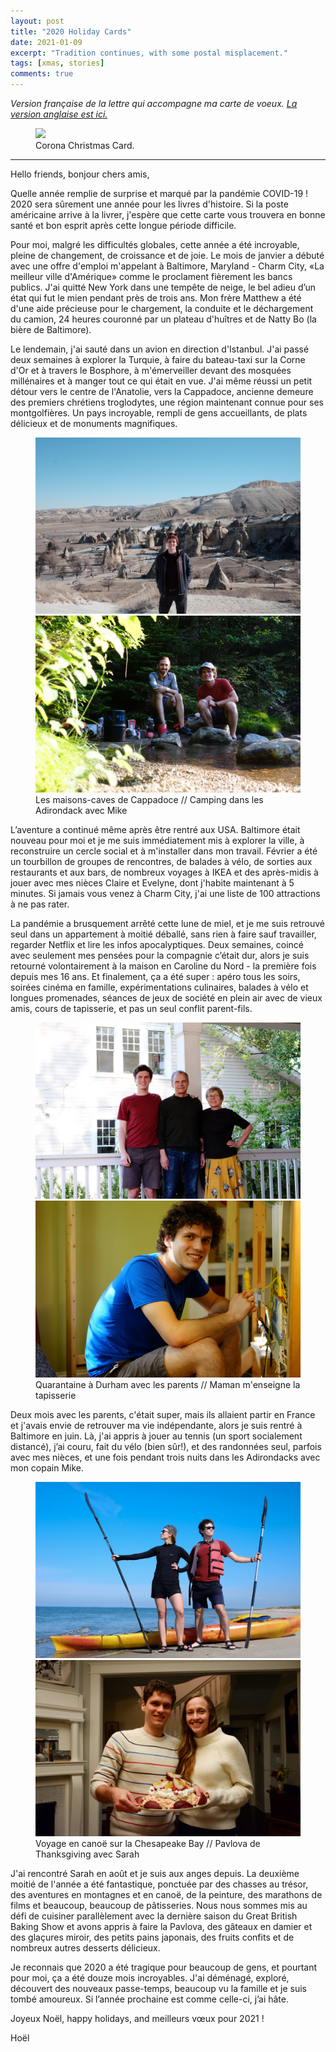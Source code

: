 ```yaml
---
layout: post
title: "2020 Holiday Cards"
date: 2021-01-09
excerpt: "Tradition continues, with some postal misplacement."
tags: [xmas, stories]
comments: true
---
```


*Version française de la lettre qui accompagne ma carte de voeux. [La version anglaise est ici.](https://hoelwiesner.com/xmasCard20/)*

<figure >
	<a href="https://raw.githubusercontent.com/hoelwiesner/hoelwiesner.github.io/master/assets/img/xmasCards/2020/2020xmas.png"><img src="https://raw.githubusercontent.com/hoelwiesner/hoelwiesner.github.io/master/assets/img/xmasCards/2020/2020xmas.png"></a>
	<figcaption>Corona Christmas Card.</figcaption>
</figure>


***

Hello friends, bonjour chers amis,

Quelle année remplie de surprise et marqué par la pandémie COVID-19 ! 2020 sera sûrement une année pour les livres d'histoire. Si la poste américaine arrive à la livrer, j'espère que cette carte vous trouvera en bonne santé et bon esprit après cette longue période difficile.

Pour moi, malgré les difficultés globales, cette année a été incroyable, pleine de changement, de croissance et de joie. Le mois de janvier a débuté avec une offre d'emploi m'appelant à Baltimore, Maryland - Charm City, «La meilleur ville d'Amérique» comme le proclament fièrement les bancs publics. J'ai quitté New York dans une tempête de neige, le bel adieu d’un état qui fut le mien pendant près de trois ans. Mon frère Matthew a été d'une aide précieuse pour le chargement, la conduite et le déchargement du camion, 24 heures couronné par un plateau d'huîtres et de Natty Bo (la bière de Baltimore).

Le lendemain, j'ai sauté dans un avion en direction d'Istanbul. J'ai passé deux semaines à explorer la Turquie, à faire du bateau-taxi sur la Corne d'Or et à travers le Bosphore, à m'émerveiller devant des mosquées millénaires et à manger tout ce qui était en vue. J'ai même réussi un petit détour vers le centre de l'Anatolie, vers la Cappadoce, ancienne demeure des premiers chrétiens troglodytes, une région maintenant connue pour ses montgolfières. Un pays incroyable, rempli de gens accueillants, de plats délicieux et de monuments magnifiques.

<figure class="half">
	<a href="https://raw.githubusercontent.com/hoelwiesner/hoelwiesner.github.io/master/assets/img/xmasCards/2020/2020xmas_turkey.jpg"><img src="https://raw.githubusercontent.com/hoelwiesner/hoelwiesner.github.io/master/assets/img/xmasCards/2020/2020xmas_turkey.jpg"></a>
    <a href="https://raw.githubusercontent.com/hoelwiesner/hoelwiesner.github.io/master/assets/img/xmasCards/2020/2020xmas_mike.png"><img src="https://raw.githubusercontent.com/hoelwiesner/hoelwiesner.github.io/master/assets/img/xmasCards/2020/2020xmas_mike.jpg"></a>
	<figcaption>Les maisons-caves de Cappadoce // Camping dans les Adirondack avec Mike</figcaption>
</figure>

L’aventure a continué même après être rentré aux USA. Baltimore était nouveau pour moi et je me suis immédiatement mis à explorer la ville, à reconstruire un cercle social et à m'installer dans mon travail. Février a été un tourbillon de groupes de rencontres, de balades à vélo, de sorties aux restaurants et aux bars, de nombreux voyages à IKEA et des après-midis à jouer avec mes nièces Claire et Evelyne, dont j'habite maintenant à 5 minutes. Si jamais vous venez à Charm City, j'ai une liste de 100 attractions à ne pas rater.

La pandémie a brusquement arrêté cette lune de miel, et je me suis retrouvé seul dans un appartement à moitié déballé, sans rien à faire sauf travailler, regarder Netflix et lire les infos apocalyptiques. Deux semaines, coincé avec seulement mes pensées pour la compagnie c’était dur, alors je suis retourné volontairement à la maison en Caroline du Nord - la première fois depuis mes 16 ans. Et finalement, ça a été super : apéro tous les soirs, soirées cinéma en famille, expérimentations culinaires, balades à vélo et longues promenades, séances de jeux de société en plein air avec de vieux amis, cours de tapisserie, et pas un seul conflit parent-fils.

<figure class="half">
	<a href="https://raw.githubusercontent.com/hoelwiesner/hoelwiesner.github.io/master/assets/img/xmasCards/2020/2020xmas_durham.jpg"><img src="https://raw.githubusercontent.com/hoelwiesner/hoelwiesner.github.io/master/assets/img/xmasCards/2020/2020xmas_durham.jpg"></a>
    <a href="https://raw.githubusercontent.com/hoelwiesner/hoelwiesner.github.io/master/assets/img/xmasCards/2020/2020xmas_tapestry.jpg"><img src="https://raw.githubusercontent.com/hoelwiesner/hoelwiesner.github.io/master/assets/img/xmasCards/2020/2020xmas_tapestry.jpg"></a>
	<figcaption>Quarantaine à Durham avec les parents // Maman m'enseigne la tapisserie</figcaption>
</figure>

Deux mois avec les parents, c'était super, mais ils allaient partir en France et j'avais envie de retrouver ma vie indépendante, alors je suis rentré à Baltimore en juin. Là, j'ai appris à jouer au tennis (un sport socialement distancé), j’ai couru, fait du vélo (bien sûr!), et des randonnées seul, parfois avec mes nièces, et une fois pendant trois nuits dans les Adirondacks avec mon copain Mike.

<figure class="half">
	<a href="https://raw.githubusercontent.com/hoelwiesner/hoelwiesner.github.io/master/assets/img/xmasCards/2020/2020xmas_paddling.jpg"><img src="https://raw.githubusercontent.com/hoelwiesner/hoelwiesner.github.io/master/assets/img/xmasCards/2020/2020xmas_paddling.jpg"></a>
    <a href="https://raw.githubusercontent.com/hoelwiesner/hoelwiesner.github.io/master/assets/img/xmasCards/2020/2020xmas_pavlova.jpg"><img src="https://raw.githubusercontent.com/hoelwiesner/hoelwiesner.github.io/master/assets/img/xmasCards/2020/2020xmas_pavlova.jpg"></a>
	<figcaption>Voyage en canoë sur la Chesapeake Bay // Pavlova de Thanksgiving avec Sarah</figcaption>
</figure>

J'ai rencontré Sarah en août et je suis aux anges depuis. La deuxième moitié de l'année a été fantastique, ponctuée par des chasses au trésor, des aventures en montagnes et en canoë, de la peinture, des marathons de films et beaucoup, beaucoup de pâtisseries. Nous nous sommes mis au défi de cuisiner parallèlement avec la dernière saison du Great British Baking Show et avons appris à faire la Pavlova, des gâteaux en damier et des glaçures miroir, des petits pains japonais, des fruits confits et de nombreux autres desserts délicieux.

Je reconnais que 2020 a été tragique pour beaucoup de gens, et pourtant pour moi, ça a été douze mois incroyables. J'ai déménagé, exploré, découvert des nouveaux passe-temps, beaucoup vu la famille et je suis tombé amoureux. Si l’année prochaine est comme celle-ci, j’ai hâte.

Joyeux Noël, happy holidays, and meilleurs vœux pour 2021 !

Hoël
